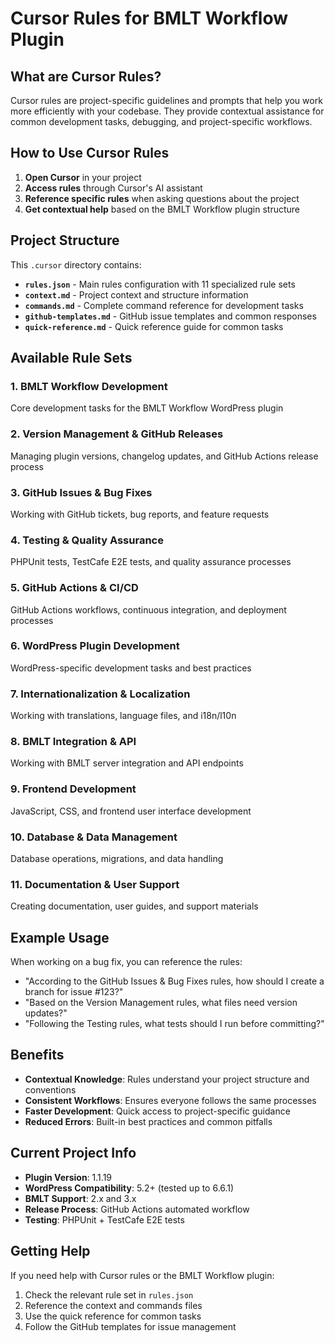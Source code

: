 # Cursor Rules for BMLT Workflow Plugin

## What are Cursor Rules?

Cursor rules are project-specific guidelines and prompts that help you work more efficiently with your codebase. They provide contextual assistance for common development tasks, debugging, and project-specific workflows.

## How to Use Cursor Rules

1. **Open Cursor** in your project
2. **Access rules** through Cursor's AI assistant
3. **Reference specific rules** when asking questions about the project
4. **Get contextual help** based on the BMLT Workflow plugin structure

## Project Structure

This `.cursor` directory contains:

- **`rules.json`** - Main rules configuration with 11 specialized rule sets
- **`context.md`** - Project context and structure information
- **`commands.md`** - Complete command reference for development tasks
- **`github-templates.md`** - GitHub issue templates and common responses
- **`quick-reference.md`** - Quick reference guide for common tasks

## Available Rule Sets

### 1. BMLT Workflow Development
Core development tasks for the BMLT Workflow WordPress plugin

### 2. Version Management & GitHub Releases
Managing plugin versions, changelog updates, and GitHub Actions release process

### 3. GitHub Issues & Bug Fixes
Working with GitHub tickets, bug reports, and feature requests

### 4. Testing & Quality Assurance
PHPUnit tests, TestCafe E2E tests, and quality assurance processes

### 5. GitHub Actions & CI/CD
GitHub Actions workflows, continuous integration, and deployment processes

### 6. WordPress Plugin Development
WordPress-specific development tasks and best practices

### 7. Internationalization & Localization
Working with translations, language files, and i18n/l10n

### 8. BMLT Integration & API
Working with BMLT server integration and API endpoints

### 9. Frontend Development
JavaScript, CSS, and frontend user interface development

### 10. Database & Data Management
Database operations, migrations, and data handling

### 11. Documentation & User Support
Creating documentation, user guides, and support materials

## Example Usage

When working on a bug fix, you can reference the rules:

- "According to the GitHub Issues & Bug Fixes rules, how should I create a branch for issue #123?"
- "Based on the Version Management rules, what files need version updates?"
- "Following the Testing rules, what tests should I run before committing?"

## Benefits

- **Contextual Knowledge**: Rules understand your project structure and conventions
- **Consistent Workflows**: Ensures everyone follows the same processes
- **Faster Development**: Quick access to project-specific guidance
- **Reduced Errors**: Built-in best practices and common pitfalls

## Current Project Info

- **Plugin Version**: 1.1.19
- **WordPress Compatibility**: 5.2+ (tested up to 6.6.1)
- **BMLT Support**: 2.x and 3.x
- **Release Process**: GitHub Actions automated workflow
- **Testing**: PHPUnit + TestCafe E2E tests

## Getting Help

If you need help with Cursor rules or the BMLT Workflow plugin:

1. Check the relevant rule set in `rules.json`
2. Reference the context and commands files
3. Use the quick reference for common tasks
4. Follow the GitHub templates for issue management 